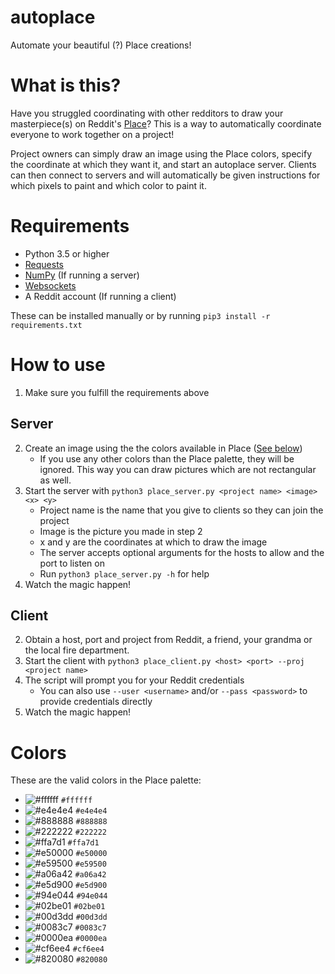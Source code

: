 # autoplace
Automate your beautiful (?) Place creations!

# What is this?
Have you struggled coordinating with other redditors to draw your masterpiece(s) on Reddit's [Place](
https://www.reddit.com/place/)? This is a way to automatically coordinate everyone to work together on a project!

Project owners can simply draw an image using the Place colors, specify the coordinate at which they want it, and start an autoplace server.
Clients can then connect to servers and will automatically be given instructions for which pixels to paint and which color to paint it.


# Requirements
* Python 3.5 or higher
* [Requests](https://pypi.python.org/pypi/requests)
* [NumPy](https://pypi.python.org/pypi/numpy) (If running a server)
* [Websockets](https://pypi.python.org/pypi/numpy)
* A Reddit account (If running a client)

These can be installed manually or by running `pip3 install -r requirements.txt`

# How to use
1. Make sure you fulfill the requirements above
## Server
2. Create an image using the the colors available in Place ([See below](#colors))
    * If you use any other colors than the Place palette, they will be ignored. This way you can draw pictures which are not rectangular as well.
3. Start the server with `python3 place_server.py <project name> <image> <x> <y>`
    * Project name is the name that you give to clients so they can join the project
    * Image is the picture you made in step 2
    * x and y are the coordinates at which to draw the image
    * The server accepts optional arguments for the hosts to allow and the port to listen on
    * Run `python3 place_server.py -h` for help
4. Watch the magic happen!

## Client
2. Obtain a host, port and project from Reddit, a friend, your grandma or the local fire department.
3. Start the client with `python3 place_client.py <host> <port> --proj <project name>`
4. The script will prompt you for your Reddit credentials
    * You can also use `--user <username>` and/or `--pass <password>` to provide credentials directly
5. Watch the magic happen!

# Colors
These are the valid colors in the Place palette:
* ![#ffffff](https://placehold.it/15/ffffff/000000?text=+) `#ffffff`
* ![#e4e4e4](https://placehold.it/15/e4e4e4/000000?text=+) `#e4e4e4`
* ![#888888](https://placehold.it/15/888888/000000?text=+) `#888888`
* ![#222222](https://placehold.it/15/222222/000000?text=+) `#222222`
* ![#ffa7d1](https://placehold.it/15/ffa7d1/000000?text=+) `#ffa7d1`
* ![#e50000](https://placehold.it/15/e50000/000000?text=+) `#e50000`
* ![#e59500](https://placehold.it/15/e59500/000000?text=+) `#e59500`
* ![#a06a42](https://placehold.it/15/a06a42/000000?text=+) `#a06a42`
* ![#e5d900](https://placehold.it/15/e5d900/000000?text=+) `#e5d900`
* ![#94e044](https://placehold.it/15/94e044/000000?text=+) `#94e044`
* ![#02be01](https://placehold.it/15/02be01/000000?text=+) `#02be01`
* ![#00d3dd](https://placehold.it/15/00d3dd/000000?text=+) `#00d3dd`
* ![#0083c7](https://placehold.it/15/0083c7/000000?text=+) `#0083c7`
* ![#0000ea](https://placehold.it/15/0000ea/000000?text=+) `#0000ea`
* ![#cf6ee4](https://placehold.it/15/cf6ee4/000000?text=+) `#cf6ee4`
* ![#820080](https://placehold.it/15/820080/000000?text=+) `#820080`

